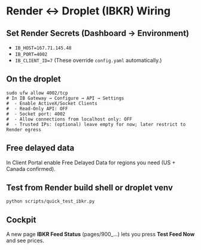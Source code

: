 # Render ↔ Droplet (IBKR) Wiring

## Set Render Secrets (Dashboard → Environment)
- `IB_HOST=167.71.145.48`
- `IB_PORT=4002`
- `IB_CLIENT_ID=7`
(These override `config.yaml` automatically.)

## On the droplet
```
sudo ufw allow 4002/tcp
# In IB Gateway → Configure → API → Settings
#  - Enable ActiveX/Socket Clients
#  - Read-Only API: OFF
#  - Socket port: 4002
#  - Allow connections from localhost only: OFF
#  - Trusted IPs: (optional) leave empty for now; later restrict to Render egress
```

## Free delayed data
In Client Portal enable Free Delayed Data for regions you need (US + Canada confirmed).

## Test from Render build shell or droplet venv
```
python scripts/quick_test_ibkr.py
```

## Cockpit
A new page **IBKR Feed Status** (pages/900_...) lets you press **Test Feed Now** and see prices.

